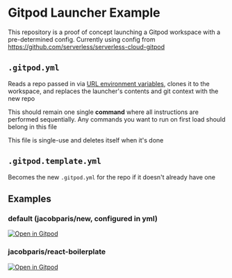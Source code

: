 # Gitpod Launcher Example

This repository is a proof of concept launching a Gitpod workspace with a pre-determined config. Currently using config from https://github.com/serverless/serverless-cloud-gitpod 

## `.gitpod.yml` 

Reads a repo passed in via [URL environment variables](https://www.gitpod.io/docs/configure/projects/environment-variables#providing-one-time-environment-variables-via-url), clones it to the workspace, and replaces the launcher's contents and git context with the new repo

This should remain one single **command** where all instructions are performed sequentially. Any commands you want to run on first load should belong in this file

This file is single-use and deletes itself when it's done

## `.gitpod.template.yml`

Becomes the new `.gitpod.yml` for the repo if it doesn't already have one

## Examples

### default (jacobparis/new, configured in yml)
[![Open in Gitpod](https://gitpod.io/button/open-in-gitpod.svg)](https://gitpod.io/#https://github.com/jacobparis/serverless-gitpod-launcher)

### jacobparis/react-boilerplate
[![Open in Gitpod](https://gitpod.io/button/open-in-gitpod.svg)](https://gitpod.io/#REPO=https%3A%2F%2Fgithub.com%2Fjacobparis%2Freact-boilerplate/https://github.com/jacobparis/serverless-gitpod-launcher)
